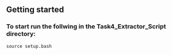 

## Getting started


### To start run the follwing in the Task4_Extractor_Script directory:

```
source setup.bash

```